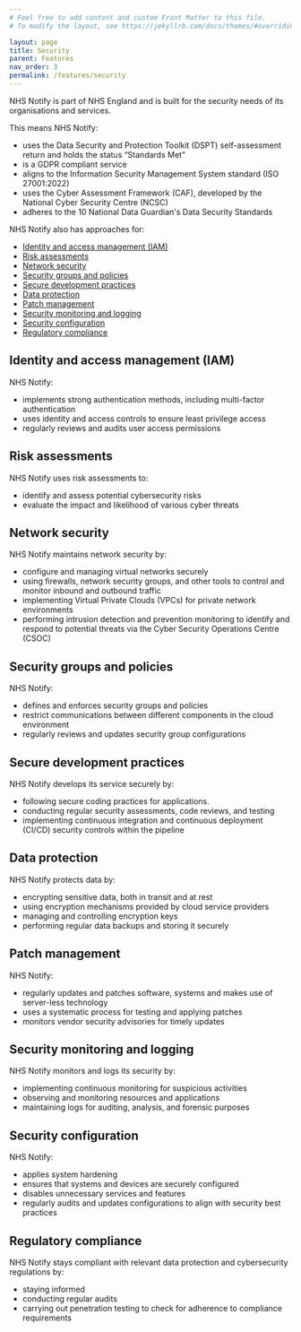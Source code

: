 ```yaml
---
# Feel free to add content and custom Front Matter to this file.
# To modify the layout, see https://jekyllrb.com/docs/themes/#overriding-theme-defaults

layout: page
title: Security
parent: Features
nav_order: 3
permalink: /features/security
---
```


NHS Notify is part of NHS England and is built for the security needs of its organisations and services.

This means NHS Notify:

- uses the Data Security and Protection Toolkit (DSPT) self-assessment return and holds the status “Standards Met”
- is a GDPR compliant service
- aligns to the Information Security Management System standard (ISO 27001:2022)
- uses the Cyber Assessment Framework (CAF), developed by the National Cyber Security Centre (NCSC)
- adheres to the 10 National Data Guardian's Data Security Standards

NHS Notify also has approaches for:

- [Identity and access management (IAM)](#identity-and-access-management-iam)
- [Risk assessments](#risk-assessments)
- [Network security](#network-security)
- [Security groups and policies](#security-groups-and-policies)
- [Secure development practices](#secure-development-practices)
- [Data protection](#data-protection)
- [Patch management](#patch-management)
- [Security monitoring and logging](#security-monitoring-and-logging)
- [Security configuration](#security-configuration)
- [Regulatory compliance](#regulatory-compliance)

## Identity and access management (IAM)

NHS Notify:

- implements strong authentication methods, including multi-factor authentication
- uses identity and access controls to ensure least privilege access
- regularly reviews and audits user access permissions

## Risk assessments

NHS Notify uses risk assessments to:

- identify and assess potential cybersecurity risks
- evaluate the impact and likelihood of various cyber threats

## Network security

NHS Notify maintains network security by:

- configure and managing virtual networks securely
- using firewalls, network security groups, and other tools to control and monitor inbound and outbound traffic
- implementing Virtual Private Clouds (VPCs) for private network environments
- performing intrusion detection and prevention monitoring to identify and respond to potential threats via the Cyber Security Operations Centre (CSOC)

## Security groups and policies

NHS Notify:

- defines and enforces security groups and policies
- restrict communications between different components in the cloud environment
- regularly reviews and updates security group configurations

## Secure development practices

NHS Notify develops its service securely by:

- following secure coding practices for applications.
- conducting regular security assessments, code reviews, and testing
- implementing continuous integration and continuous deployment (CI/CD) security controls within the pipeline

## Data protection

NHS Notify protects data by:

- encrypting sensitive data, both in transit and at rest
- using encryption mechanisms provided by cloud service providers
- managing and controlling encryption keys
- performing regular data backups and storing it securely

## Patch management

NHS Notify:

- regularly updates and patches software, systems and makes use of server-less technology
- uses a systematic process for testing and applying patches
- monitors vendor security advisories for timely updates

## Security monitoring and logging

NHS Notify monitors and logs its security by:

- implementing continuous monitoring for suspicious activities
- observing and monitoring resources and applications
- maintaining logs for auditing, analysis, and forensic purposes

## Security configuration

NHS Notify:

- applies system hardening
- ensures that systems and devices are securely configured
- disables unnecessary services and features
- regularly audits and updates configurations to align with security best practices

## Regulatory compliance

NHS Notify stays compliant with relevant data protection and cybersecurity regulations by:

- staying informed
- conducting regular audits
- carrying out penetration testing to check for adherence to compliance requirements
